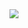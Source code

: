 <img src="{https://github-profile-summary-cards.vercel.app/api/cards/profile-details?username=Voyag3r}" />
